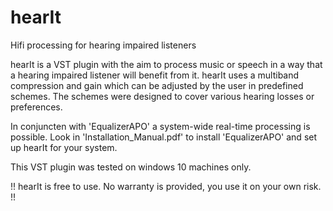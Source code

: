 # hearIt
Hifi processing for hearing impaired listeners


hearIt is a VST plugin with the aim to process music or speech in a way that a hearing impaired listener will benefit from it.
hearIt uses a multiband compression and gain which can be adjusted by the user in predefined schemes. 
The schemes were designed to cover various hearing losses or preferences.

In conjuncten with 'EqualizerAPO' a system-wide real-time processing is possible. 
Look in 'Installation_Manual.pdf' to install 'EqualizerAPO' and set up hearIt for your system.

This VST plugin was tested on windows 10 machines only. 

!! hearIt is free to use. No warranty is provided, you use it on your own risk. !!
